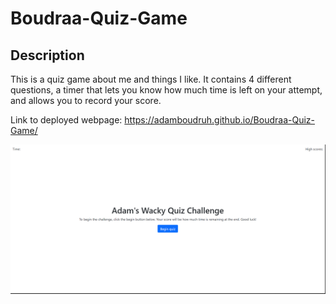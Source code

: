 # Boudraa-Quiz-Game

## Description

This is a quiz game about me and things I like. It contains 4 different questions, a timer that lets you know how much time is left on your attempt, and allows you to record your score.

Link to deployed webpage: https://adamboudruh.github.io/Boudraa-Quiz-Game/

![Alt text](image.png)

